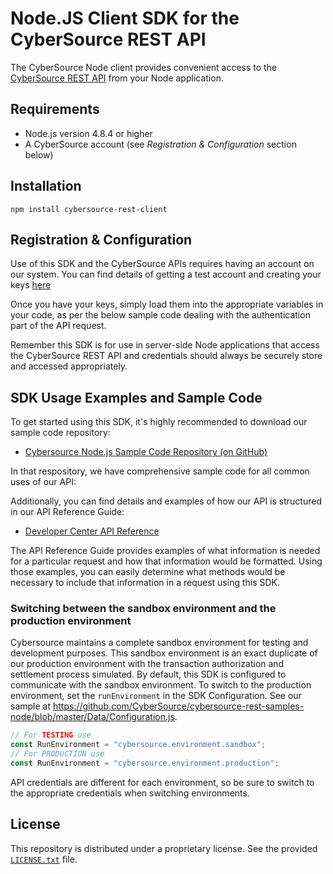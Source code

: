 # Node.JS Client SDK for the CyberSource REST API

The CyberSource Node client provides convenient access to the [CyberSource REST API](https://developer.cybersource.com/api/reference/api-reference.html) from your Node application.

## Requirements  
* Node.js version 4.8.4 or higher
* A CyberSource account (see _Registration & Configuration_ section below)


## Installation


```shell
npm install cybersource-rest-client
```


## Registration & Configuration
Use of this SDK and the CyberSource APIs requires having an account on our system. You can find details of getting a test account and creating your keys [here](https://developer.cybersource.com/api/developer-guides/dita-gettingstarted/registration.html)

Once you have your keys, simply load them into the appropriate variables in your code, as per the below sample code dealing with the authentication part of the API request. 

Remember this SDK is for use in server-side Node applications that access the CyberSource REST API and credentials should always be securely store and accessed appropriately. 


## SDK Usage Examples and Sample Code
To get started using this SDK, it's highly recommended to download our sample code repository:
* [Cybersource Node.js Sample Code Repository (on GitHub)](https://github.com/CyberSource/cybersource-rest-samples-node)

In that respository, we have comprehensive sample code for all common uses of our API:

Additionally, you can find details and examples of how our API is structured in our API Reference Guide:
* [Developer Center API Reference](https://developer.cybersource.com/api/reference/api-reference.html)

The API Reference Guide provides examples of what information is needed for a particular request and how that information would be formatted. Using those examples, you can easily determine what methods would be necessary to include that information in a request using this SDK.


### Switching between the sandbox environment and the production environment
Cybersource maintains a complete sandbox environment for testing and development purposes. This sandbox environment is an exact duplicate of our production environment with the transaction authorization and settlement process simulated. By default, this SDK is configured to communicate with the sandbox environment. To switch to the production environment, set the `runEnvironment` in the SDK Configuration.  See our sample at https://github.com/CyberSource/cybersource-rest-samples-node/blob/master/Data/Configuration.js.  

```javascript
// For TESTING use
const RunEnvironment = "cybersource.environment.sandbox";
// For PRODUCTION use
const RunEnvironment = "cybersource.environment.production";
```

API credentials are different for each environment, so be sure to switch to the appropriate credentials when switching environments.



## License
This repository is distributed under a proprietary license. See the provided [`LICENSE.txt`](/LICENSE.txt) file.
